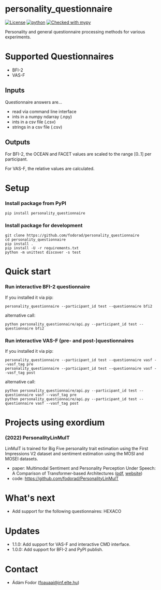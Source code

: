 # personality_questionnaire
[![License](https://img.shields.io/badge/license-MIT-yellow.svg)](LICENSE)
[![python](https://img.shields.io/badge/Python-3.11-3776AB.svg?style=flat&logo=python&logoColor=white)](https://www.python.org)
[![Checked with mypy](https://www.mypy-lang.org/static/mypy_badge.svg)](https://www.mypy-lang.org/)

Personality and general questionnaire processing methods for various experiments.

# Supported Questionnaires
* BFI-2
* VAS-F

## Inputs
Questionnaire answers are...
* read via command line interface
* ints in a numpy ndarray (.npy)
* ints in a csv file (.csv)
* strings in a csv file (.csv)

## Outputs
For BFI-2, the OCEAN and FACET values are scaled to the range [0..1] per participant.

For VAS-F, the relative values are calculated.

# Setup
### Install package from PyPI
```
pip install personality_questionnaire
```

### Install package for development
```
git clone https://github.com/fodorad/personality_questionnaire
cd personality_questionnaire
pip install .
pip install -U -r requirements.txt
python -m unittest discover -s test
```

# Quick start
### Run interactive BFI-2 questionnaire
If you installed it via pip:
```
personality_questionnaire --participant_id test --questionnaire bfi2
```
alternative call:
```
python personality_questionnaire/api.py --participant_id test --questionnaire bfi2
```

### Run interactive VAS-F (pre- and post-)questionnaires
If you installed it via pip:
```
personality_questionnaire --participant_id test --questionnaire vasf --vasf_tag pre
personality_questionnaire --participant_id test --questionnaire vasf --vasf_tag post
```
alternative call:
```
python personality_questionnaire/api.py --participant_id test --questionnaire vasf --vasf_tag pre
python personality_questionnaire/api.py --participant_id test --questionnaire vasf --vasf_tag post
```

# Projects using exordium

### (2022) PersonalityLinMulT
LinMulT is trained for Big Five personality trait estimation using the First Impressions V2 dataset and sentiment estimation using the MOSI and MOSEI datasets.
* paper: Multimodal Sentiment and Personality Perception Under Speech: A Comparison of Transformer-based Architectures ([pdf](https://proceedings.mlr.press/v173/fodor22a/fodor22a.pdf), [website](https://proceedings.mlr.press/v173/fodor22a.html))
* code: https://github.com/fodorad/PersonalityLinMulT

# What's next
* Add support for the following questionnaires: HEXACO

# Updates
* 1.1.0: Add support for VAS-F and interactive CMD interface.
* 1.0.0: Add support for BFI-2 and PyPI publish.

# Contact
* Ádám Fodor (foauaai@inf.elte.hu)